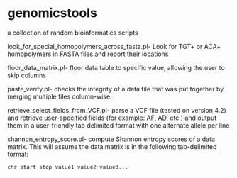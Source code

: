 # genomicstools
a collection of random bioinformatics scripts

look_for_special_homopolymers_across_fasta.pl- Look for TGT+ or ACA+ homopolymers in FASTA files and report their locations

floor_data_matrix.pl- floor data table to specific value, allowing the user to skip columns

paste_verify.pl- checks the integrity of a data file that was put together by merging multiple files column-wise.

retrieve_select_fields_from_VCF.pl- parse a VCF file (tested on version 4.2) and retrieve user-specified fields (for example: AF, AD, etc.) and output them in a user-friendly tab delimited format with one alternate allele per line

shannon_entropy_score.pl- compute Shannon entropy scores of a  data matrix. This will assume the data matrix is in the following tab-delimited format:

    chr start stop value1 value2 value3...


